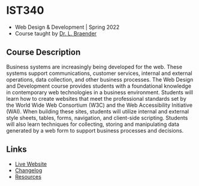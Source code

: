 # IST340

- Web Design & Development | Spring 2022
- Course taught by [Dr. L. Braender](https://business.tcnj.edu/business-faculty/lynn-braender/)

## Course Description
Business systems are increasingly being developed for the web.  These systems support communications, customer services, internal and external operations, data collection, and other business processes.  The Web Design and Development course provides students with a foundational knowledge in contemporary web technologies in a business environment.  Students will learn how to create websites that meet the professional standards set by the World Wide Web Consortium (W3C) and the Web Accessibility Initiative (WAI).  When building these sites, students will utilize internal and external style sheets, tables, forms, navigation, and client-side scripting.  Students will also learn techniques for collecting, storing and manipulating data generated by a web form to support business processes and decisions.

## Links
- [Live Website](https://cchirpy.github.io/IST340/root/)
- [Changelog](root/md/changelog.md)
- [Resources](root/md/resources.md)
